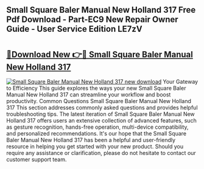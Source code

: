 ## Small Square Baler Manual New Holland 317 Free Pdf Download - Part-EC9 New Repair Owner Guide - User Service Edition LE7zV

# <h2><a href="http://bc69312.oget.top/?id=Small+Square+Baler+Manual+New+Holland+317">🔗Download New 👉🔴 Small Square Baler Manual New Holland 317</a></h2>

[![Small Square Baler Manual New Holland 317 new download](https://i.imgur.com/5g1atiW.png)](http://bc69312.oget.top/?id=Small+Square+Baler+Manual+New+Holland+317)
Your Gateway to Efficiency This guide explores the ways your new Small Square Baler Manual New Holland 317 can streamline your workflow and boost productivity. Common Questions Small Square Baler Manual New Holland 317 This section addresses commonly asked questions and provides helpful troubleshooting tips. The latest iteration of Small Square Baler Manual New Holland 317 offers users an extensive collection of advanced features, such as gesture recognition, hands-free operation, multi-device compatibility, and personalized recommendations. It's our hope that the Small Square Baler Manual New Holland 317 has been a helpful and user-friendly resource in helping you get started with your new product. Should you require any assistance or clarification, please do not hesitate to contact our customer support team.
